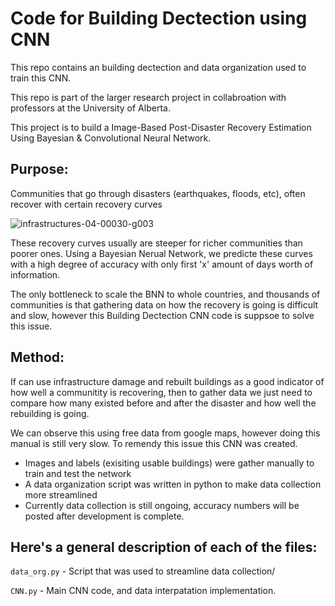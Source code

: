 # Code for Building Dectection using CNN 
This repo contains an building dectection and data organization used to train this CNN.

This repo is part of the larger research project in collabroation with professors at the University of Alberta. 

This project is to build a Image-Based Post-Disaster Recovery Estimation Using Bayesian & Convolutional Neural Network.

## Purpose:
Communities that go through disasters (earthquakes, floods, etc), often recover with certain recovery curves

![infrastructures-04-00030-g003](https://user-images.githubusercontent.com/104151592/199405860-2a40b242-a027-486d-81b4-ac7f8abdf10b.png)

These recovery curves usually are steeper for richer communities than poorer ones. Using a Bayesian Nerual Network, we predicte these curves with a high degree of accuracy with only first 'x' amount of days worth of information.

The only bottleneck to scale the BNN to whole countries, and thousands of communities is that gathering data on how the recovery is going is difficult and slow, however this Building Dectection CNN code is suppsoe to solve this issue.

## Method:
If can use infrastructure damage and rebuilt buildings as a good indicator of how well a communitity is recovering, then to gather data we just need to compare how many existed before and after the disaster and how well the rebuilding is going. 

We can observe this using free data from google maps, however doing this manual is still very slow. To remendy this issue this CNN was created.

- Images and labels (exisiting usable buildings) were gather manually to train and test the network
- A data organization script was written in python to make data collection more streamlined
- Currently data collection is still ongoing, accuracy numbers will be posted after development is complete.


## Here's a general description of each of the files:
`data_org.py` - Script that was used to streamline data collection/

`CNN.py` - Main CNN code, and data interpatation implementation.
